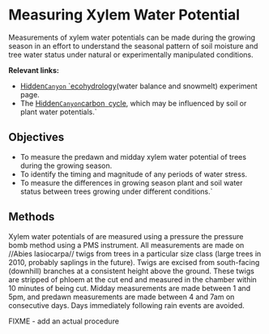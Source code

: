 # Measuring Xylem Water Potential

Measurements of xylem water potentials can be made during the growing
season in an effort to understand the seasonal pattern of soil moisture
and tree water status under natural or experimentally manipulated
conditions.

 **Relevant links:**

* [Hidden`Canyon`
`ecohydrology](hiddencanyon/hc_ecohydrology:overview)(water balance and snowmelt) experiment page.
* The [Hidden`Canyon`carbon`
`cycle](hiddencanyon/hc_carboncycle:overview), which may be influenced by soil or plant water potentials.`

## Objectives

* To measure the predawn and midday xylem water potential of trees during the growing season.
* To identify the timing and magnitude of any periods of water stress.
* To measure the differences in growing season plant and soil water status between trees growing under different conditions.`

## Methods

Xylem water potentials of are measured using a pressure the pressure
bomb method using a PMS instrument. All measurements are made on //Abies
lasiocarpa// twigs from trees in a particular size class (large trees in
2010, probably saplings in the future). Twigs are excised from
south-facing (downhill) branches at a consistent height above the
ground. These twigs are stripped of phloem at the cut end and measured
in the chamber within 10 minutes of being cut. Midday measurements are
made between 1 and 5pm, and predawn measurements are made between 4 and
7am on consecutive days. Days immediately following rain events are
avoided.

FIXME - add an actual procedure
